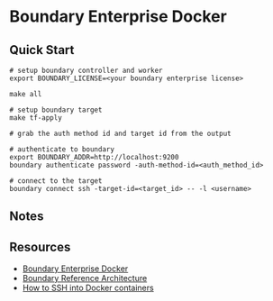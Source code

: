 # Boundary Enterprise Docker

## Quick Start

```shell
# setup boundary controller and worker
export BOUNDARY_LICENSE=<your boundary enterprise license>

make all

# setup boundary target
make tf-apply

# grab the auth method id and target id from the output

# authenticate to boundary
export BOUNDARY_ADDR=http://localhost:9200
boundary authenticate password -auth-method-id=<auth_method_id>

# connect to the target
boundary connect ssh -target-id=<target_id> -- -l <username>
```

## Notes


## Resources
- [Boundary Enterprise Docker](https://hub.docker.com/r/hashicorp/boundary-enterprise)
- [Boundary Reference Architecture](https://github.com/hashicorp/boundary-reference-architecture/blob/main/deployment/docker/compose/boundary.hcl)
- [How to SSH into Docker containers](https://circleci.com/blog/ssh-into-docker-container/)